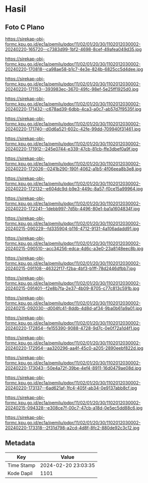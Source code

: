 # Hasil

## Foto C Plano

https://sirekap-obj-formc.kpu.go.id/ec1a/pemilu/pdpr/11/02/01/20/30/1102012030002-20240220-165720--c7383d99-1bf2-4698-8cef-49afea049d35.jpg

https://sirekap-obj-formc.kpu.go.id/ec1a/pemilu/pdpr/11/02/01/20/30/1102012030002-20240220-170818--ca98ae58-b1c7-4e3e-824b-6825cc5d4dee.jpg

https://sirekap-obj-formc.kpu.go.id/ec1a/pemilu/pdpr/11/02/01/20/30/1102012030002-20240220-171153--393983ec-3670-49fc-98ef-5e25ff1925d0.jpg

https://sirekap-obj-formc.kpu.go.id/ec1a/pemilu/pdpr/11/02/01/20/30/1102012030002-20240220-171432--c678ad39-6dbb-4ca3-a0c7-ab57d7f9535f.jpg

https://sirekap-obj-formc.kpu.go.id/ec1a/pemilu/pdpr/11/02/01/20/30/1102012030002-20240220-171740--d0d6a521-602c-42fe-99dd-709940f31461.jpg

https://sirekap-obj-formc.kpu.go.id/ec1a/pemilu/pdpr/11/02/01/20/30/1102012030002-20240220-171912--245e0744-e339-47cb-81cb-ffe3dbef0a9f.jpg

https://sirekap-obj-formc.kpu.go.id/ec1a/pemilu/pdpr/11/02/01/20/30/1102012030002-20240220-172026--0241b290-190f-4062-a1b5-4f06eea8b3e8.jpg

https://sirekap-obj-formc.kpu.go.id/ec1a/pemilu/pdpr/11/02/01/20/30/1102012030002-20240220-172132--e604dc9d-b9e3-449c-8a57-f0ce15a99964.jpg

https://sirekap-obj-formc.kpu.go.id/ec1a/pemilu/pdpr/11/02/01/20/30/1102012030002-20240220-172241--1debb997-7d5b-4496-80e1-ba1a1604834f.jpg

https://sirekap-obj-formc.kpu.go.id/ec1a/pemilu/pdpr/11/02/01/20/30/1102012030002-20240215-090229--fd335904-b116-4712-9131-4a106adadd91.jpg

https://sirekap-obj-formc.kpu.go.id/ec1a/pemilu/pdpr/11/02/01/20/30/1102012030002-20240215-090510--acc34256-edca-4d6c-a3e0-23a8148eec8b.jpg

https://sirekap-obj-formc.kpu.go.id/ec1a/pemilu/pdpr/11/02/01/20/30/1102012030002-20240215-091108--46322f17-f2ba-4bf3-b1ff-78d2446dfbb7.jpg

https://sirekap-obj-formc.kpu.go.id/ec1a/pemilu/pdpr/11/02/01/20/30/1102012030002-20240215-091401--f2e8b7fa-2e37-4b09-8705-c77c813c591b.jpg

https://sirekap-obj-formc.kpu.go.id/ec1a/pemilu/pdpr/11/02/01/20/30/1102012030002-20240215-092030--d004fc41-8ddb-4d8d-af34-9ba0b61a9a01.jpg

https://sirekap-obj-formc.kpu.go.id/ec1a/pemilu/pdpr/11/02/01/20/30/1102012030002-20240220-172854--fe155390-9088-4728-9d7c-0e0f72a1d4f1.jpg

https://sirekap-obj-formc.kpu.go.id/ec1a/pemilu/pdpr/11/02/01/20/30/1102012030002-20240220-172954--aa320296-aa4f-45c0-a205-2890eebf822d.jpg

https://sirekap-obj-formc.kpu.go.id/ec1a/pemilu/pdpr/11/02/01/20/30/1102012030002-20240220-173043--50e4a72f-39be-4ef4-8911-16d0479ae08d.jpg

https://sirekap-obj-formc.kpu.go.id/ec1a/pemilu/pdpr/11/02/01/20/30/1102012030002-20240220-173137--6ad621af-1fc4-405f-ab34-0e9137abb8cf.jpg

https://sirekap-obj-formc.kpu.go.id/ec1a/pemilu/pdpr/11/02/01/20/30/1102012030002-20240215-094328--e308ce7f-00c7-47cb-a18d-0e5ec5dd88c6.jpg

https://sirekap-obj-formc.kpu.go.id/ec1a/pemilu/pdpr/11/02/01/20/30/1102012030002-20240220-173318--2f31d798-a2cd-4d8f-8fc2-880de92c3c12.jpg


## Metadata

| Key        | Value               |
| ---------- | ------------------- |
| Time Stamp | 2024-02-20 23:03:35 |
| Kode Dapil | 1101                |



